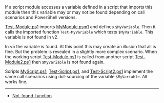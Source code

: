 
If a script module accesses a variable defined in a script that imports this
module then this variable may or may not be found depending on call scenarios
and PowerShell versions.

[Test-Module.ps1](Test-Module.ps1) imports [MyModule.psm1](MyModule.psm1) and
defines `$MyVariable`. Then it calls the imported function `Test-MyVariable`
which tests `$MyVariable`. This variable is not found in v2.

In v5 the variable is found. At this point this may create an illusion that all
is fine. But the problem is revealed in a slightly more complex scenario. When
the working script [Test-Module.ps1](Test-Module.ps1) is called from another
script [Test-Module2.ps1](Test-Module2.ps1) then `$MyVariable` is not found
again.

Scripts [MyScript.ps1](MyScript.ps1), [Test-Script.ps1](Test-Script.ps1), and
[Test-Script2.ps1](Test-Script2.ps1) implement the same call scenarios using
dot-sourcing of the variable `$MyVariable`. All works fine.

***

- [Not-found-function](../Not-found-function)
